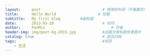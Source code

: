 ```yaml
---
layout:     post                            # 使用的布局（不需要改）
title:      Hello World                   # 标题
subtitle:   My first blog         #副标题
date:       2013-03-20                      # 时间
author:     PanMin                              # 作者
header-img: img/post-bg-2015.jpg            #这篇文章标题背景图片
catalog: true                               # 是否归档
tags:                                       #标签
    - 生活
---
```

